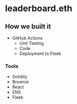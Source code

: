 # leaderboard.eth 



## How we built it 
- GitHub Actions
  - Unit Testing
  - Code
  - Deployment to Fleek 


### Tools
- Solidity
- Brownie 
- React
- ENS
- Fleek